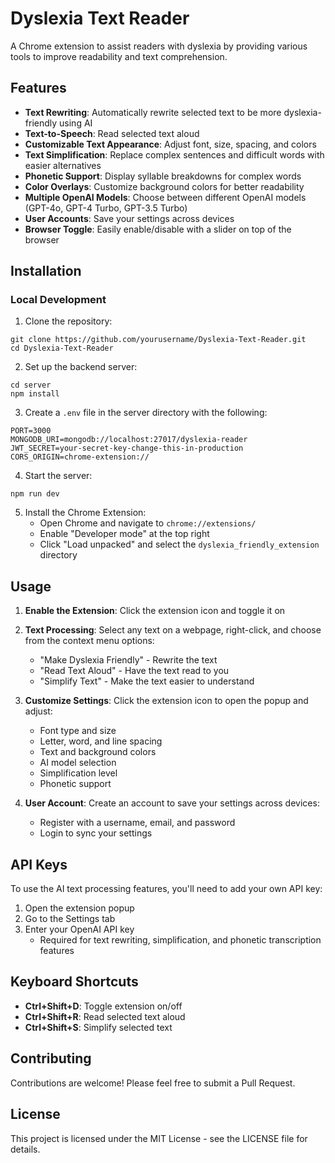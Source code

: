 # Dyslexia Text Reader

A Chrome extension to assist readers with dyslexia by providing various tools to improve readability and text comprehension.

## Features

- **Text Rewriting**: Automatically rewrite selected text to be more dyslexia-friendly using AI
- **Text-to-Speech**: Read selected text aloud
- **Customizable Text Appearance**: Adjust font, size, spacing, and colors
- **Text Simplification**: Replace complex sentences and difficult words with easier alternatives
- **Phonetic Support**: Display syllable breakdowns for complex words
- **Color Overlays**: Customize background colors for better readability
- **Multiple OpenAI Models**: Choose between different OpenAI models (GPT-4o, GPT-4 Turbo, GPT-3.5 Turbo)
- **User Accounts**: Save your settings across devices
- **Browser Toggle**: Easily enable/disable with a slider on top of the browser

## Installation

### Local Development

1. Clone the repository:
```
git clone https://github.com/yourusername/Dyslexia-Text-Reader.git
cd Dyslexia-Text-Reader
```

2. Set up the backend server:
```
cd server
npm install
```

3. Create a `.env` file in the server directory with the following:
```
PORT=3000
MONGODB_URI=mongodb://localhost:27017/dyslexia-reader
JWT_SECRET=your-secret-key-change-this-in-production
CORS_ORIGIN=chrome-extension://
```

4. Start the server:
```
npm run dev
```

5. Install the Chrome Extension:
   - Open Chrome and navigate to `chrome://extensions/`
   - Enable "Developer mode" at the top right
   - Click "Load unpacked" and select the `dyslexia_friendly_extension` directory

## Usage

1. **Enable the Extension**: Click the extension icon and toggle it on
2. **Text Processing**: Select any text on a webpage, right-click, and choose from the context menu options:
   - "Make Dyslexia Friendly" - Rewrite the text
   - "Read Text Aloud" - Have the text read to you
   - "Simplify Text" - Make the text easier to understand

3. **Customize Settings**: Click the extension icon to open the popup and adjust:
   - Font type and size
   - Letter, word, and line spacing
   - Text and background colors
   - AI model selection
   - Simplification level
   - Phonetic support

4. **User Account**: Create an account to save your settings across devices:
   - Register with a username, email, and password
   - Login to sync your settings

## API Keys

To use the AI text processing features, you'll need to add your own API key:

1. Open the extension popup
2. Go to the Settings tab
3. Enter your OpenAI API key
   - Required for text rewriting, simplification, and phonetic transcription features

## Keyboard Shortcuts

- **Ctrl+Shift+D**: Toggle extension on/off
- **Ctrl+Shift+R**: Read selected text aloud
- **Ctrl+Shift+S**: Simplify selected text

## Contributing

Contributions are welcome! Please feel free to submit a Pull Request.

## License

This project is licensed under the MIT License - see the LICENSE file for details.
